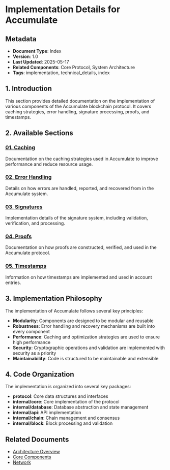 # Implementation Details for Accumulate

## Metadata
- **Document Type**: Index
- **Version**: 1.0
- **Last Updated**: 2025-05-17
- **Related Components**: Core Protocol, System Architecture
- **Tags**: implementation, technical_details, index

## 1. Introduction

This section provides detailed documentation on the implementation of various components of the Accumulate blockchain protocol. It covers caching strategies, error handling, signature processing, proofs, and timestamps.

## 2. Available Sections

### [01. Caching](./01_caching/)
Documentation on the caching strategies used in Accumulate to improve performance and reduce resource usage.

### [02. Error Handling](./02_error_handling/)
Details on how errors are handled, reported, and recovered from in the Accumulate system.

### [03. Signatures](./02_signatures/)
Implementation details of the signature system, including validation, verification, and processing.

### [04. Proofs](./03_proofs/)
Documentation on how proofs are constructed, verified, and used in the Accumulate protocol.

### [05. Timestamps](./04_timestamps/)
Information on how timestamps are implemented and used in account entries.

## 3. Implementation Philosophy

The implementation of Accumulate follows several key principles:

- **Modularity**: Components are designed to be modular and reusable
- **Robustness**: Error handling and recovery mechanisms are built into every component
- **Performance**: Caching and optimization strategies are used to ensure high performance
- **Security**: Cryptographic operations and validation are implemented with security as a priority
- **Maintainability**: Code is structured to be maintainable and extensible

## 4. Code Organization

The implementation is organized into several key packages:

- **protocol**: Core data structures and interfaces
- **internal/core**: Core implementation of the protocol
- **internal/database**: Database abstraction and state management
- **internal/api**: API implementation
- **internal/chain**: Chain management and consensus
- **internal/block**: Block processing and validation

## Related Documents

- [Architecture Overview](../02_architecture/01_overview.md)
- [Core Components](../03_core_components/00_index.md)
- [Network](../04_network/00_index.md)
